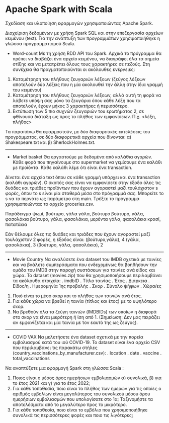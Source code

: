 # Apache Spark with Scala

Σχεδίαση και υλοποίηση εφαρμογών χρησιμοποιώντας Apache Spark. 

Διαχείριση δεδομένων με χρήση Spark SQL και στην επεξεργασία αρχείων κειμένου (text). 
Για την ανάπτυξη των προγραμμάτων χρησιμοποιήθηκε η γλώσσα προγραμματισμού Scala. 



- Word-count 
Με τη χρήση RDD API του Spark. Αρχικά το πρόγραμμα θα πρέπει να διαβάζει ένα αρχείο
κειμένου, να διαγράφει όλα τα σημεία στίξης και να μετατρέπει όλους τους χαρακτήρες σε
πεζούς.
Στη συνέχεια θα πραγματοποιούνται οι ακόλουθες ενέργειες:
1. Καταμέτρηση του πλήθους ζευγαριών λέξεων (ζεύγος λέξεων αποτελούν δύο λέξεις που
η μία ακολουθεί την άλλη στην ίδια γραμμή του κειμένου)
2. Καταμέτρηση του πλήθους ζευγαριών λέξεων, αλλά αυτή τη φορά να λάβετε υπόψη σας
μόνο τα ζευγάρια όπου κάθε λέξη που τα αποτελούν, έχουν μήκος 3 χαρακτήρες ή
περισσότερο.
3. Εκτύπωση των 5 πιο συχνών ζευγαριών του ερωτήματος 2, σε φθίνουσα διάταξη ως
προς το πλήθος των εμφανίσεων. Π.χ. <λέξη, πλήθος>

Τα παραπάνω θα εφαρμοστούν, με δύο διαφορετικές εκτελέσεις του προγράμματος, σε δύο
διαφορετικά αρχεία που δίνονται: α) Shakespeare.txt και β) SherlockHolmes.txt.

***********************************

- Market basket
Θα εργαστούμε με δεδομένα από καλάθια αγορών. Κάθε φορά που πηγαίνουμε στο supermarket να 
γεμίσουμε ένα καλάθι με προϊόντα. Κάθε καλάθι λέμε ότι είναι ένα transaction. 

Δίνεται ένα αρχείο text όπου σε κάθε γραμμή υπάρχει και ένα transaction
(καλάθι αγορών). Ο σκοπός σας είναι να εμφανίσετε στην έξοδο όλες τις δυάδες και τριάδες
προϊόντων που έχουν αγοραστεί μαζί τουλάχιστον s φορές, όπου το s είναι μία σταθερά μέσα
στο πρόγραμμά σας. 
Μπορείτε το s να το περνάτε ως παράμετρο στη main. Tρέξτε το πρόγραμμα χρησιμοποιώντας το αρχείο groceries.csv.

Παράδειγμα
ψωμί, βούτυρο, γάλα
γάλα, βούτυρο
βούτυρο, γάλα, φασολάκια
βούτυρο, γάλα, φασολάκια, μερέντα
γάλα, φασολάκια
κρασί, πατατάκια

Εάν θέλουμε όλες τις δυάδες και τριάδες που έχουν αγοραστεί μαζί τουλάχιστον 2 φορές, η
έξοδος είναι:
(βούτυρο,γάλα), 4
(γάλα, φασολάκια), 3
(βούτυρο, γάλα, φασολάκια), 2



******************

- Movie Country
Να αναλύσετε ένα dataset του IMDB σχετικά με ταινίες και να βγάλετε συμπεράσματα 
που ενδεχομένως θα βοηθήσουν την ομάδα του IMDB στην παροχή συστάσεων για ταινίες ανά είδος και χώρα.
Το dataset (movies.zip) που θα χρησιμοποιήσουμε περιλαμβάνει τα ακόλουθα στοιχεία:
. imdbID
. Τίτλο ταινίας
. Έτος
. Διάρκεια
. Είδος/η
. Ημερομηνία 1ης προβολής
. Σκορ
. Σύνολο ψήφων
. Χώρα/ες

1. Ποιό είναι το μέσο σκορ και το πλήθος των ταινιών ανά έτος.
2. Για κάθε χώρα να βρεθεί η ταινία (τίτλος και έτος) με το υψηλότερο σκορ.
3. Να βρεθούν όλα τα ζεύγη ταινιών (IMDBIDs) των οποίων η διαφορά στο σκορ να είναι
μικρότερη ή ίση από 1. (Σημείωση: Δεν μας πειράζει αν εμφανίζεται και μία ταινία με τον
εαυτό της ως ζεύγος).

********************


- COVID VAX
Να μελετήσετε ένα dataset σχετικά με την πορεία εμβολιασμού κατά του ιού COVID-19. 
Το dataset είναι ένα αρχείο CSV που περιλαμβάνει τις παρακάτω στήλες (country_vaccinations_by_manufacturer.csv):
. location
. date
. vaccine
. total_vaccinations

Να αναπτύξετε μια εφαρμογή Spark στη γλώσσα Scala :
1. Ποιος είναι ο μέσος όρος ημερήσιων εμβολιασμών α) συνολικά, β) για το έτος 2021 και
γ) για το έτος 2022;
2. Για κάθε τοποθεσία, ποιο είναι το πλήθος των ημερών για τις οποίες ο αριθμός εμβολίων
είναι μεγαλύτερος του συνολικού μέσου όρου ημερήσιων εμβολιασμών που υπολογίσατε
στο 1α; Ταξινομήστε τα αποτελέσματα από το μεγαλύτερο προς το μικρότερο.
3. Για κάθε τοποθεσία, ποιο είναι το εμβόλιο που χρησιμοποιήθηκε συνολικά τις
περισσότερες φορές και ποιο τις λιγότερες;